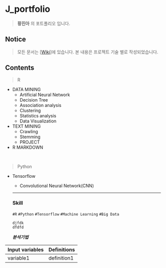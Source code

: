 # J_portfolio
> **황진아** 의 포트폴리오 입니다.
## Notice
> 모든 문서는 [[Wiki](https://github.com/Jina-Hwang/J_portfolio/wiki)]에 있습니다.
> 본 내용은 프로젝트 기술 별로 작성되었습니다.
## Contents
> R
* DATA MINING
  * Artificial Neural Network
  * Decision Tree
  * Association analysis
  * Clustering
  * Statistics analysis
  * Data Visualization
* TEXT MINING
  * Crawling
  * Stemming
  * PROJECT
* R MARKDOWN

<br>

> Python  
- Tensorflow
  + Convolutional Neural Network(CNN)

  *************
   
  ### Skill
  
  `#R` `#Python` `#Tensorflow` `#Machine Learning` `#Big Data` 
  
  ```
  djfdk
  dfdfd
  ```
  
  ***분석기법***
  
Input variables | Definitions
------------- | -------------
variable1 | definition1

